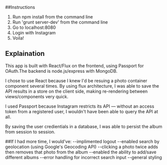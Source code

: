 ##Instructions
  1. Run npm install from the command line
  2. Run 'grunt server-dev' from the command line
  3. Go to localhost:8080
  4. Login with Instagram
  5. Voila!

## Explaination
  This app is built with React/Flux on the frontend, using Passport for OAuth.The backend is node.js/express with MongoDB.

  I chose to use React because I knew I'd be resuing a photo container component several times. By using flux architecture, I was able to save the API results in a store on the client side, making re-rendering between views/components very quick.

  I used Passport because Instagram restricts its API — without an access token from a registered user, I wouldn't have been able to query the API at all.

  By saving the user credientials in a database, I was able to persist the album from session to session.

##If I had more time, I would've:
  --implimented logout
  --enabled search by geolocation (using Google's Geocoding API)
  --clicking a photo twice adds then removes that photo from the album
  --enabled the ability to add/save different albums
  --error handling for incorrect search input
  --general styling
